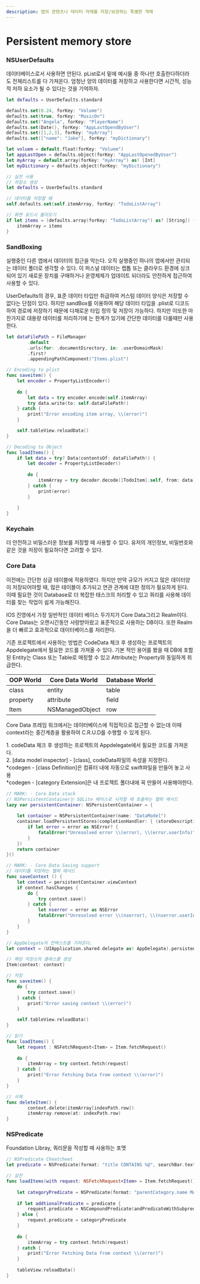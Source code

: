 ```yaml
---
description: 앱의 콘텐츠나 데이터 자체를 저장/보관하는 특별한 객체
---
```


# Persistent memory store

### NSUserDefaults

데이터베이스로서 사용하면 안된다. pList로서 밑에 예시들 중 하나만 호출한다하더라도 전체리스트를 다 가져온다. 엄청난 양의 데이터를 저장하고 사용한다면 시간적, 성능적 저하 요소가 될 수 있다는 것을 기억하자.

```swift
let defaults = UserDefaults.standard

defaults.set(0.24, forKey: "Volume")
defaults.set(true, forKey: "MusicOn")
defaults.set("Angela", forKey: "PlayerName")
defaults.set(Date(), forKey: "AppLastOpendByUser")
defaults.set([1,2,3], forKey: "myArray")
defaults.set(["name": "Jake"], forKey: "myDictionary")

let voluem = default.float(forKey: "Voluem")
let appLastOpen = defaults.object(forKey: "AppLastOpenedByUser")
let myArray = default.array(forKey: "myArray") as! [Int]
let myDictionary = defaults.object(forKey: "myDictionary")

// 실전 사용
// 저장소 생성
let defaults = UserDefaults.standard

// 데이터를 저장할 때
self.defaults.set(self.itemArray, forKey: "TodoListArray")

// 화면 로드시 불러오기
if let items = (defaults.array(forKey: "TodoListArray") as? [String]) {
    itemArray = items
}
```



### SandBoxing

실행중인 다른 앱에서 데이터의 접근을 막는다. 오직 실행중인 하나의 앱에서만 관리되는 데이터 폴더로 생각할 수 있다. 이 퍼스널 데이터는 랩톱 또는 클라우드 환경에 싱크되어 있기 새로운 장치를 구매하거나 운영체제가 업데이트 되더라도 안전하게 접근하여 사용할 수 있다.

UserDefaults의 경우, 표준 데이터 타입만 취급하여 커스텀 데이터 양식은 저장할 수 없다는 단점이 있다. 하지만 sandBox를 이용하여 해당 데이터 타입을 .plist로 디코드하여 경로에 저장하기 때문에 다채로운 타입 정의 및 저장이 가능하다. 하지만 이또한 마찬가지로 대용량 데이터를 처리하기에 는 한계가 있기에 간단한 데이터를 다룰때만 사용한다.

```swift
let dataFilePath = FileManager
        .default
        .urls(for: .documentDirectory, in: .userDomainMask)
        .first?
        .appendingPathComponent("Items.plist")

// Encoding to plist
func saveitem() {
    let encoder = PropertyListEncoder()
    
    do {
        let data = try encoder.encode(self.itemArray)
        try data.write(to: self.dataFilePath!)
    } catch {
        print("Error encoding item array, \\(error)")
    }

    self.tableView.reloadData()
}

// Decoding to Object
func loadItems() {
    if let data = try? Data(contentsOf: dataFilePath!) {
        let decoder = PropertyListDecoder()
        
        do {
            itemArray = try decoder.decode([TodoItem].self, from: data)
        } catch {
            print(error)
        }
        
    }
}

```



### Keychain

더 안전하고 비밀스러운 정보를 저장할 때 사용할 수 있다. 유저의 개인정보, 비밀번호와 같은 것을 저장이 필요하다면 고려할 수 있다.



### Core Data

이전에는 간단한 싱글 테이블에 적용하였다. 하지만 만약 규모가 커지고 많은 데이터양이 저장되어야할 때, 많은 테이블이 추가되고 연관 관계에 대한 정의가 필요하게 된다. 이때 필요한 것이 Database로 더 복잡한 태스크의 처리할 수 있고 쿼리를 사용해 데이터를 찾는 작업이 쉽게 가능해진다.

IOS 진영에서 가장 일반적인 데이터 베이스 두가지가 Core Data그리고 Realm이다. Core Datas는 오랜시간동안 사랑받아왔고 표준적으로 사용하는 DB이다. 또한 Realm을 더 빠르고 효과적으로 데이터베이스를 처리한다.

기존 프로젝트에서 사용하는 방법은 CodeData 체크 후 생성하는 프로젝트의 Appdelegate에서 필요한 코드를 가져올 수 있다. 기본 적인 용어를 봤을 때 DB에 포함된 Entity는 Class 또는 Table로 매칭할 수 있고 Attribute는 Property와 동일하게 취급한다.

| OOP World | Core Data World | Database World |
| --------- | --------------- | -------------- |
| class     | entity          | table          |
| property  | attribute       | field          |
| Item      | NSManagedObject | row            |

Core Data 프레임 워크에서는 데이터베이스에 직접적으로 접근할 수 없는데 이때 context라는 중간계층을 활용하여 C.R.U.D를 수행할 수 있게 된다.



1\. codeData 체크 후 생성하는 프로젝트의 Appdelegate에서 필요한 코드를 가져온다. \
2\. \[data model inspector] - \[class], codeData파일의 속성을 지정한다.\
\*codegen - \[class Definition]은 컴퓨터 내에 자동으로 swift파일을 만들어 놓고 사용\
\*codegen - \[category Extension]은 내 프로젝트 폴더내에 꼭 만들어 사용해야한다.

```swift
// MARK: - Core Data stack
// NSPersistentContainer는 SQLite 베이스로 시작할 때 호출하는 헬퍼 메서드
lazy var persistentContainer: NSPersistentContainer = {
    
    let container = NSPersistentContainer(name: "DataModel")
    container.loadPersistentStores(completionHandler: { (storeDescription, error) in
        if let error = error as NSError? {
            fatalError("Unresolved error \\(error), \\(error.userInfo)")
        }
    })
    return container
}()

// MARK: - Core Data Saving support
// 데이터를 저장하는 헬퍼 메서드
func saveContext () {
    let context = persistentContainer.viewContext
    if context.hasChanges {
        do {
            try context.save()
        } catch {
            let nserror = error as NSError
            fatalError("Unresolved error \\(nserror), \\(nserror.userInfo)")
        }
    }
}

// AppDelegate의 컨텍스트를 가져온다.
let context = (UIApplication.shared.delegate as! AppDelegate).persistentContainer.viewContext

// 해당 저장소의 클래스를 생성
Item(context: context)

// 저장
func saveitem() {
    do {
        try context.save()
    } catch {
        print("Error saving context \\(error)")
    }

    self.tableView.reloadData()
}

// 읽기
func loadItems() {
    let request : NSFetchRequest<Item> = Item.fetchRequest()
    
    do {
        itemArray = try context.fetch(request)
    } catch {
        print("Error Fetching Data from context \\(error)")
    }
}

// 삭제
func deleteItem() {
		context.delete(itemArray[indexPath.row])
		itemArray.remove(at: indexPath.row)
}
```



### NSPredicate

Foundation Libray, 쿼리문을 작성할 때 사용하는 포맷

```swift
// NSPredicate Cheatcheet
let predicate = NSPredicate(format: "title CONTAINS %@", searchBar.text!)

// 실전
func loadItems(with request: NSFetchRequest<Item> = Item.fetchRequest(), predicate: NSPredicate? = nil) {
        
    let categoryPredicate = NSPredicate(format: "parentCategory.name MATCHES %@", selectedCategory!.name!)
    
    if let addtionalPredicate = predicate {
        request.predicate = NSCompoundPredicate(andPredicateWithSubpredicates: [categoryPredicate, addtionalPredicate])
    } else {
        request.predicate = categoryPredicate
    }
    
    do {
        itemArray = try context.fetch(request)
    } catch {
        print("Error Fetching Data from context \\(error)")
    }
    
    tableView.reloadData()
}
```

